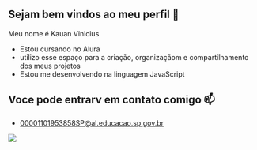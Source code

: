 ## Sejam bem vindos ao meu perfil 🤝

Meu nome é Kauan Vinicius

- Estou cursando no Alura
- utilizo esse espaço para a criação, organizaçãom e compartilhamento dos meus projetos
- Estou me desenvolvendo na linguagem JavaScript

## Voce pode entrarv em contato comigo 📫

- 00001101953858SP@al.educacao.sp.gov.br
  
![](https://media1.tenor.com/m/VGnIKs24lbIAAAAC/bryan-gif.gif)
